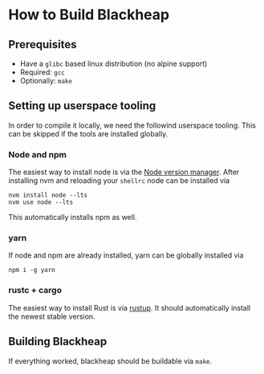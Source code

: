 # How to Build Blackheap

## Prerequisites
- Have a `glibc` based linux distribution (no alpine support)
- Required: `gcc`
- Optionally: `make`

## Setting up userspace tooling
In order to compile it locally, we need the followind userspace tooling. This can be skipped if the tools are installed globally.

### Node and npm
The easiest way to install node is via the [Node version manager](https://github.com/nvm-sh/nvm). After installing nvm and reloading your `shellrc` node can be installed via

```
nvm install node --lts
nvm use node --lts
```

This automatically installs npm as well.

### yarn
If node and npm are already installed, yarn can be globally installed via 
```
npm i -g yarn
```

### rustc + cargo
The easiest way to install Rust is via [rustup](https://rustup.rs/). It should automatically install the newest stable version.

## Building Blackheap
If everything worked, blackheap should be buildable via `make`.
